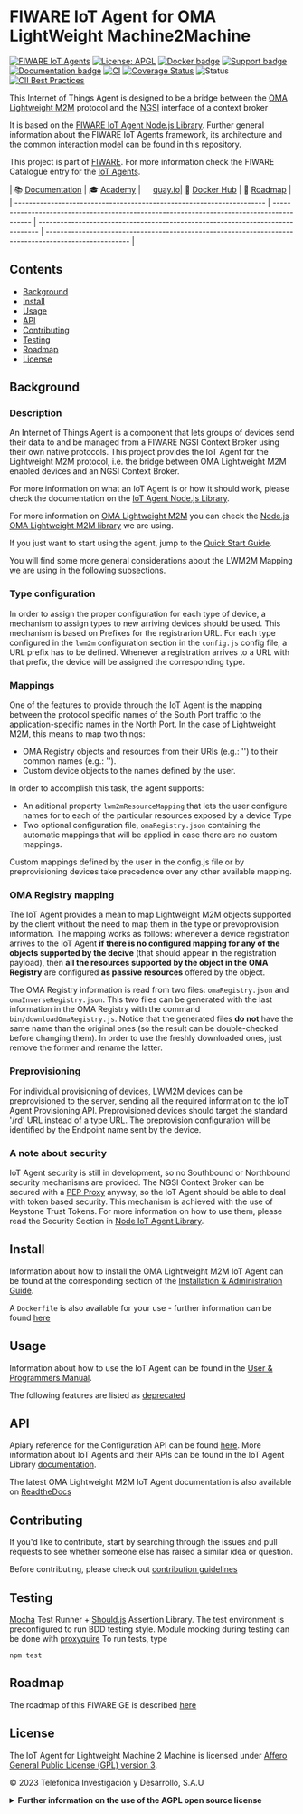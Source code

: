 # FIWARE IoT Agent for OMA LightWeight Machine2Machine

[![FIWARE IoT Agents](https://nexus.lab.fiware.org/static/badges/chapters/iot-agents.svg)](https://www.fiware.org/developers/catalogue/)
[![License: APGL](https://img.shields.io/github/license/telefonicaid/lightweightm2m-iotagent.svg)](https://opensource.org/licenses/AGPL-3.0)
[![Docker badge](https://img.shields.io/badge/docker-telefonicaiot%2Flightweightm2m--iotagent-blue?logo=docker)](https://hub.docker.com/r/telefonicaiot/lightweightm2m-iotagent)
[![Support badge](https://img.shields.io/badge/tag-fiware+iot-orange.svg?logo=stackoverflow)](https://stackoverflow.com/questions/tagged/fiware+iot)
<br>
[![Documentation badge](https://img.shields.io/readthedocs/fiware-iotagent-lwm2m.svg)](http://fiware-iotagent-lwm2m.readthedocs.io/en/latest/?badge=latest)
[![CI](https://github.com/telefonicaid/lightweightm2m-iotagent/workflows/CI/badge.svg)](https://github.com/telefonicaid/lightweightm2m-iotagent/actions?query=workflow%3ACI)
[![Coverage Status](https://coveralls.io/repos/github/telefonicaid/lightweightm2m-iotagent/badge.svg?branch=master)](https://coveralls.io/github/telefonicaid/lightweightm2m-iotagent?branch=master)
![Status](https://nexus.lab.fiware.org/static/badges/statuses/iot-lightweightm2m.svg)
[![CII Best Practices](https://bestpractices.coreinfrastructure.org/projects/4701/badge)](https://bestpractices.coreinfrastructure.org/projects/4701)

This Internet of Things Agent is designed to be a bridge between the [OMA](https://www.omaspecworks.org/)
[Lightweight M2M](https://www.omaspecworks.org/what-is-oma-specworks/iot/lightweight-m2m-lwm2m/) protocol and the
[NGSI](https://swagger.lab.fiware.org/?url=https://raw.githubusercontent.com/Fiware/specifications/master/OpenAPI/ngsiv2/ngsiv2-openapi.json)
interface of a context broker

It is based on the [FIWARE IoT Agent Node.js Library](https://github.com/telefonicaid/iotagent-node-lib). Further
general information about the FIWARE IoT Agents framework, its architecture and the common interaction model can be
found in this repository.

This project is part of [FIWARE](https://www.fiware.org/). For more information check the FIWARE Catalogue entry for the
[IoT Agents](https://github.com/Fiware/catalogue/tree/master/iot-agents).

| :books: [Documentation](https://fiware-iotagent-lwm2m.readthedocs.io) | :mortar_board: [Academy](https://fiware-academy.readthedocs.io/en/latest/iot-agents/idas) | <img style="height:1em" src="https://quay.io/static/img/quay_favicon.png"/> [quay.io](https://quay.io/repository/fiware/lightweightm2m-iotagent)| :whale: [Docker Hub](https://hub.docker.com/r/telefonicaiot/lightweightm2m-iotagent/) | :dart: [Roadmap](https://github.com/telefonicaid/lightweightm2m-iotagent/blob/master/docs/roadmap.md) |
| --------------------------------------------------------------------- | ----------------------------------------------------------------------------------------- | ------------------------------------------------------------------------------ | ----------------------------------------------------------------------------------------------------- |


## Contents

-   [Background](#background)
-   [Install](#install)
-   [Usage](#usage)
-   [API](#api)
-   [Contributing](#contributing)
-   [Testing](#testing)
-   [Roadmap](#roadmap)
-   [License](#license)

## Background

### Description

An Internet of Things Agent is a component that lets groups of devices send their data to and be managed from a FIWARE
NGSI Context Broker using their own native protocols. This project provides the IoT Agent for the Lightweight M2M
protocol, i.e. the bridge between OMA Lightweight M2M enabled devices and an NGSI Context Broker.

For more information on what an IoT Agent is or how it should work, please check the documentation on the
[IoT Agent Node.js Library](https://iotagent-node-lib.readthedocs.io/).

For more information on [OMA Lightweight M2M](https://omaspecworks.org/what-is-oma-specworks/iot/) you can check the
[Node.js OMA Lightweight M2M library](https://github.com/telefonicaid/lwm2m-node-lib) we are using.

If you just want to start using the agent, jump to the [Quick Start Guide](docs/userGuide.md#getting-started).

You will find some more general considerations about the LWM2M Mapping we are using in the following subsections.

### Type configuration

In order to assign the proper configuration for each type of device, a mechanism to assign types to new arriving devices
should be used. This mechanism is based on Prefixes for the registrarion URL. For each type configured in the `lwm2m`
configuration section in the `config.js` config file, a URL prefix has to be defined. Whenever a registration arrives to
a URL with that prefix, the device will be assigned the corresponding type.

### Mappings

One of the features to provide through the IoT Agent is the mapping between the protocol specific names of the South
Port traffic to the application-specific names in the North Port. In the case of Lightweight M2M, this means to map two
things:

-   OMA Registry objects and resources from their URIs (e.g.: '') to their common names (e.g.: '').
-   Custom device objects to the names defined by the user.

In order to accomplish this task, the agent supports:

-   An aditional property `lwm2mResourceMapping` that lets the user configure names for to each of the particular
    resources exposed by a device Type
-   Two optional configuration file, `omaRegistry.json` containing the automatic mappings that will be applied in case
    there are no custom mappings.

Custom mappings defined by the user in the config.js file or by preprovisioning devices take precedence over any other
available mapping.

### OMA Registry mapping

The IoT Agent provides a mean to map Lightweight M2M objects supported by the client without the need to map them in the
type or prevoprovision information. The mapping works as follows: whenever a device registration arrives to the IoT
Agent **if there is no configured mapping for any of the objects supported by the decive** (that should appear in the
registration payload), then **all the resources supported by the object in the OMA Registry** are configured **as
passive resources** offered by the object.

The OMA Registry information is read from two files: `omaRegistry.json` and `omaInverseRegistry.json`. This two files
can be generated with the last information in the OMA Registry with the command `bin/downloadOmaRegistry.js`. Notice
that the generated files **do not** have the same name than the original ones (so the result can be double-checked
before changing them). In order to use the freshly downloaded ones, just remove the former and rename the latter.

### Preprovisioning

For individual provisioning of devices, LWM2M devices can be preprovisioned to the server, sending all the required
information to the IoT Agent Provisioning API. Preprovisioned devices should target the standard '/rd' URL instead of a
type URL. The preprovision configuration will be identified by the Endpoint name sent by the device.

### A note about security

IoT Agent security is still in development, so no Southbound or Northbound security mechanisms are provided. The NGSI
Context Broker can be secured with a [PEP Proxy]() anyway, so the IoT Agent should be able to deal with token based
security. This mechanism is achieved with the use of Keystone Trust Tokens. For more information on how to use them,
please read the Security Section in [Node IoT Agent Library](https://github.com/telefonicaid/iotagent-node-lib).

## Install

Information about how to install the OMA Lightweight M2M IoT Agent can be found at the corresponding section of the
[Installation & Administration Guide](docs/administrationGuide.md).

A `Dockerfile` is also available for your use - further information can be found [here](docker/README.md)

## Usage

Information about how to use the IoT Agent can be found in the [User & Programmers Manual](docs/userGuide.md).

The following features are listed as [deprecated](docs/deprecated.md)

## API

Apiary reference for the Configuration API can be found
[here](https://telefonicaiotiotagents.docs.apiary.io/#reference/configuration-api). More information about IoT Agents
and their APIs can be found in the IoT Agent Library [documentation](https://iotagent-node-lib.readthedocs.io/).

The latest OMA Lightweight M2M IoT Agent documentation is also available on
[ReadtheDocs](https://fiware-iotagent-lwm2m.readthedocs.io/en/latest)

## Contributing

If you'd like to contribute, start by searching through the issues and pull requests to see whether someone else has 
raised a similar idea or question.

Before contributing, please check out [contribution guidelines](docs/contribution.md)

## Testing

[Mocha](https://mochajs.org/) Test Runner + [Should.js](https://shouldjs.github.io/) Assertion Library.
The test environment is preconfigured to run BDD testing style.
Module mocking during testing can be done with [proxyquire](https://github.com/thlorenz/proxyquire)
To run tests, type
```console
npm test
```

## Roadmap

The roadmap of this FIWARE GE is described [here](docs/roadmap.md)

## License

The IoT Agent for Lightweight Machine 2 Machine is licensed under
[Affero General Public License (GPL) version 3](./LICENSE).

© 2023 Telefonica Investigación y Desarrollo, S.A.U

<details>
<summary><strong>Further information on the use of the AGPL open source license</strong></summary>
  
### Are there any legal issues with AGPL 3.0? Is it safe for me to use?

There is absolutely no problem in using a product licensed under AGPL 3.0. Issues with GPL (or AGPL) licenses are mostly
related with the fact that different people assign different interpretations on the meaning of the term “derivate work”
used in these licenses. Due to this, some people believe that there is a risk in just _using_ software under GPL or AGPL
licenses (even without _modifying_ it).

For the avoidance of doubt, the owners of this software licensed under an AGPL-3.0 license wish to make a clarifying
public statement as follows:

> Please note that software derived as a result of modifying the source code of this software in order to fix a bug or
> incorporate enhancements is considered a derivative work of the product. Software that merely uses or aggregates (i.e.
> links to) an otherwise unmodified version of existing software is not considered a derivative work, and therefore it
> does not need to be released as under the same license, or even released as open source.

</details>
